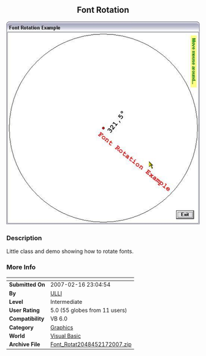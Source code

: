 ﻿<div align="center">

## Font Rotation

<img src="PIC20072171959598355.JPG">
</div>

### Description

Little class and demo showing how to rotate fonts.
 
### More Info
 


<span>             |<span>
---                |---
**Submitted On**   |2007-02-16 23:04:54
**By**             |[ULLI](https://github.com/Planet-Source-Code/PSCIndex/blob/master/ByAuthor/ulli.md)
**Level**          |Intermediate
**User Rating**    |5.0 (55 globes from 11 users)
**Compatibility**  |VB 6\.0
**Category**       |[Graphics](https://github.com/Planet-Source-Code/PSCIndex/blob/master/ByCategory/graphics__1-46.md)
**World**          |[Visual Basic](https://github.com/Planet-Source-Code/PSCIndex/blob/master/ByWorld/visual-basic.md)
**Archive File**   |[Font\_Rotat2048452172007\.zip](https://github.com/Planet-Source-Code/ulli-font-rotation__1-67896/archive/master.zip)









